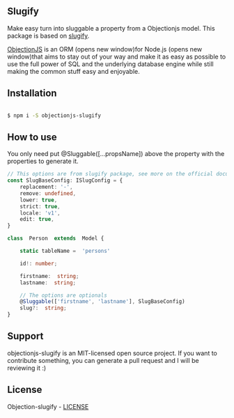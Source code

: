 

## Slugify

Make easy turn into sluggable a property from a Objectionjs model. This package is based on [slugify](https://www.npmjs.com/package/slugify).

[ObjectionJS](https://vincit.github.io/objection.js/) is an ORM (opens new window)for Node.js (opens new window)that aims to stay out of your way and make it as easy as possible to use the full power of SQL and the underlying database engine while still making the common stuff easy and enjoyable.

## Installation

```bash

$ npm i -S objectionjs-slugify

```


## How to use

You only need put @Sluggable([...propsName])	above the property with the properties to generate it.	  

```typescript
// This options are from slugify package, see more on the official documentation.
const SlugBaseConfig: ISlugConfig = {
    replacement: '-',
    remove: undefined,
    lower: true,
    strict: true,
    locale: 'v1',
    edit: true,
}

class  Person  extends  Model {

	static tableName =  'persons'

	id!: number;

	firstname:  string;
	lastname:  string;

	// The options are optionals
	@Sluggable(['firstname', 'lastname'], SlugBaseConfig)
	slug?:  string;
}
```
  

## Support

  

objectionjs-slugify is an MIT-licensed open source project. If you want to contribute something, you can generate a pull request and I will be reviewing it :)


## License

Objection-slugify - [LICENSE](https://github.com/ralcorta/objectionjs-slugify/blob/main/LICENSE "LICENSE")
